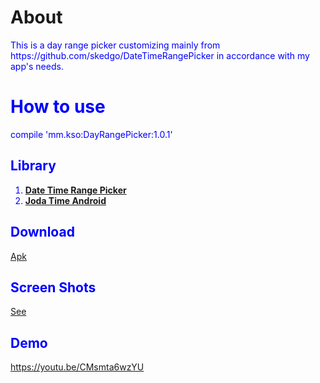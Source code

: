# About #

<p><font color="blue">This is a day range picker customizing mainly from
https://github.com/skedgo/DateTimeRangePicker
 in accordance with my app's needs.
</p>

# How to use #
<p>compile 'mm.kso:DayRangePicker:1.0.1'</p>

## Library ##

1. [__Date Time Range Picker__](https://github.com/skedgo/DateTimeRangePicker)
2. [__Joda Time Android__](https://github.com/dlew/joda-time-android)


## Download ##
[Apk](https://www.dropbox.com/s/f9d6wwq6ylo7ixf/app-debug.apk?dl=0)

## Screen Shots ##
[See](https://www.dropbox.com/sh/391q049vmkk3706/AACKb06k04S8yy6gGU8Sb5JAa?dl=0)


## Demo ##
https://youtu.be/CMsmta6wzYU